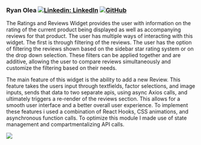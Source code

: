 ### Ryan Olea [![Linkedin: LinkedIn](https://img.shields.io/badge/linkedin-%230077B5.svg?style=for-the-badge&logo=linkedin&logoColor=white&link=https://www.linkedin.com/in/kevinzhugao/)](https://www.linkedin.com/in/ryan-o-28378721a/) [![GitHub](https://img.shields.io/badge/github-%23121011.svg?style=for-the-badge&logo=github&logoColor=white&link=https://github.com/kevinzhugao)](https://github.com/ryanaolea)

The Ratings and Reviews Widget provides the user with information on the rating of the current product being displayed as well as accompanying reviews for that product. The user has multiple ways of interacting with this widget. The first is through filtering of the reviews. The user has the option of filtering the reviews shown based on the sidebar star rating system or on the drop down selection. These filters can be applied together and are additive, allowing the user to compare reviews simultaneously and customize the filtering based on their needs.

The main feature of this widget is the ability to add a new Review. This feature takes the users input through textfields, factor selections, and image inputs, sends that data to two separate apis, using async Axios calls, and ultimately triggers a re-render of the reviews section. This allows for a smooth user interface and a better overall user experience. To implement these features i used a combination of React Hooks, CSS animations, and asynchronous function calls. To optimize this module I made use of state management and compartmentalizing API calls.

![](ratings&reviews.gif)
